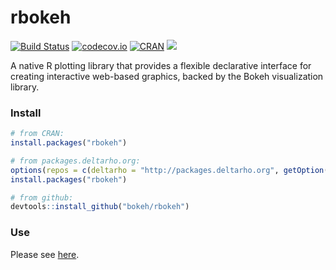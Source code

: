 # rbokeh

[![Build Status](https://travis-ci.org/bokeh/rbokeh.svg?branch=master)](https://travis-ci.org/bokeh/rbokeh)
[![codecov.io](https://codecov.io/github/hafen/rbokeh/coverage.svg?branch=master)](https://codecov.io/github/hafen/rbokeh?branch=master)
[![CRAN](http://www.r-pkg.org/badges/version/rbokeh)](https://cran.r-project.org/package=rbokeh)
[![](http://cranlogs.r-pkg.org/badges/rbokeh)](https://cran.r-project.org/package=rbokeh)

A native R plotting library that provides a flexible declarative interface for creating interactive web-based graphics, backed by the Bokeh visualization library.

### Install

```r
# from CRAN:
install.packages("rbokeh")

# from packages.deltarho.org:
options(repos = c(deltarho = "http://packages.deltarho.org", getOption("repos")))
install.packages("rbokeh")

# from github:
devtools::install_github("bokeh/rbokeh")
```

### Use

Please see [here](http://hafen.github.io/rbokeh).

